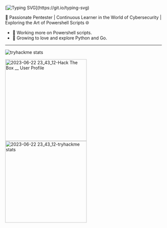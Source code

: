 
 [![Typing SVG](https://readme-typing-svg.demolab.com?font=Dancing+Script&weight=500&size=32&pause=1000&color=36BCF7D4&multiline=true&width=435&lines=+Mirage+here!)](https://git.io/typing-svg)

🔎 Passionate Pentester | Continuous Learner in the World of Cybersecurity | Exploring the Art of Powershell Scripts 🌐

- 🔭 Working more on Powershell scripts.
- 🌱 Growing to love and explore Python and Go.

---------------------------------------------------------

![tryhackme stats](https://tryhackme-badges.s3.amazonaws.com/Mirage007.png)

<img width="262" alt="2023-06-22 23_43_12-Hack The Box __ User Profile" src="https://github.com/Miragle-Hub/Miragle-Hub/assets/128744976/72b0f63c-f3e8-4604-8988-4b9137441535"> 

<img width="262" alt="2023-06-22 23_43_12-tryhackme stats" src="https://tryhackme-certificates.s3-eu-west-1.amazonaws.com/THM-BXTV0YYJBY.png"> 












<!--
**Miragle-Hub/Miragle-Hub** is a ✨ _special_ ✨ repository because its `README.md` (this file) appears on your GitHub profile.

Here are some ideas to get you started:

- 🔭 Working more on Powershell scripts.
- 🌱 Growing to love and explore Python and Go.
- 👯 I’m looking to collaborate on ...
- 🤔 I’m looking for help with ...
- 💬 Ask me about ...
- 📫 How to reach me: ...
- 😄 Pronouns: ...
- ⚡ Fun fact: ...
![gif-animated-color-bouncing-balls](https://github.com/Miragle-Hub/Miragle-Hub/assets/128744976/067b58e4-2639-4ed8-b10d-ad9f44c6ef72)
<img src="https://github.com/Miragle-Hub/Miragle-Hub/assets/128744976/067b58e4-2639-4ed8-b10d-ad9f44c6ef72" width="2500" height="250"/>
-->
